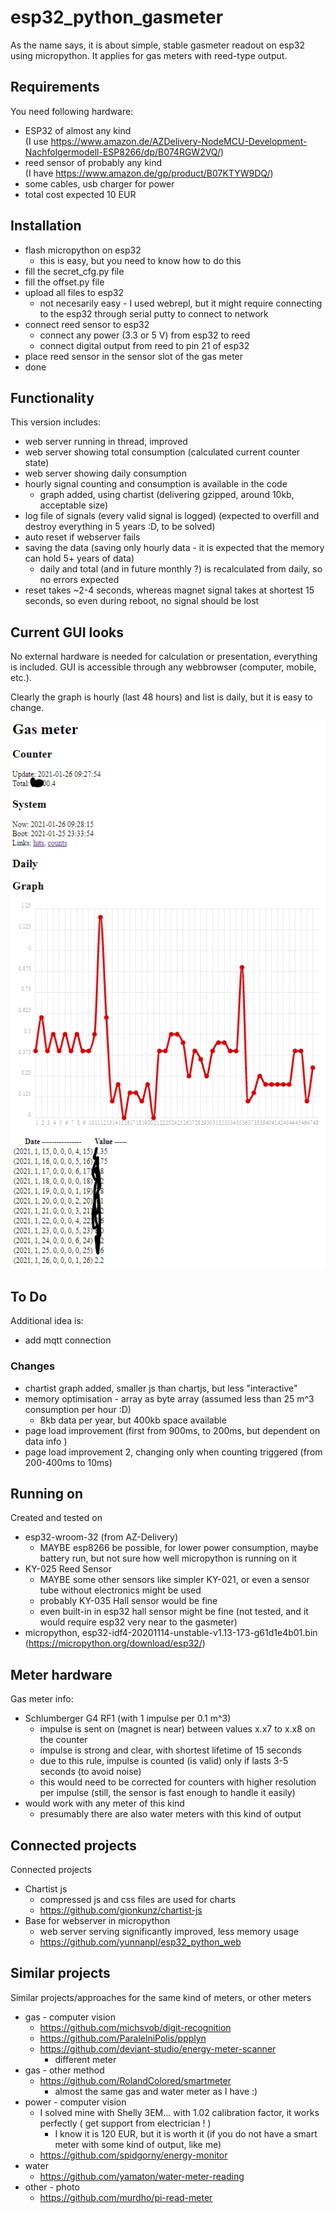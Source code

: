 # esp32_python_gasmeter

As the name says, it is about simple, stable gasmeter readout on esp32 using micropython. It applies for gas meters with reed-type output.

## Requirements

You need following hardware:

+ ESP32 of almost any kind<br/>(I use https://www.amazon.de/AZDelivery-NodeMCU-Development-Nachfolgermodell-ESP8266/dp/B074RGW2VQ/)
+ reed sensor of probably any kind<br/>(I have https://www.amazon.de/gp/product/B07KTYW9DQ/)
+ some cables, usb charger for power
+ total cost expected 10 EUR

## Installation

+ flash micropython on esp32
  + this is easy, but you need to know how to do this
+ fill the secret_cfg.py file
+ fill the offset.py file
+ upload all files to esp32
  + not necesarily easy - I used webrepl, but it might require connecting to the esp32 through serial putty to connect to network
+ connect reed sensor to esp32
  + connect any power (3.3 or 5 V) from esp32 to reed
  + connect digital output from reed to pin 21 of esp32
+ place reed sensor in the sensor slot of the gas meter
+ done

## Functionality

This version includes:

+ web server running in thread, improved
+ web server showing total consumption (calculated current counter state)
+ web server showing daily consumption
+ hourly signal counting and consumption is available in the code
  + graph added, using chartist (delivering gzipped, around 10kb, acceptable size)
+ log file of signals (every valid signal is logged) (expected to overfill and destroy everything in 5 years :D, to be solved)
+ auto reset if webserver fails
+ saving the data (saving only hourly data - it is expected that the memory can hold 5+ years of data)
  + daily and total (and in future monthly ?) is recalculated from daily, so no errors expected
+ reset takes ~2-4 seconds, whereas magnet signal takes at shortest 15 seconds, so even during reboot, no signal should be lost

## Current GUI looks

No external hardware is needed for calculation or presentation, everything is included.
GUI is accessible through any webbrowser (computer, mobile, etc.).

Clearly the graph is hourly (last 48 hours) and list is daily, but it is easy to change.

![Current GUI](docs/image.png)

## To Do

Additional idea is:

+ add mqtt connection

### Changes

+ chartist graph added, smaller js than chartjs, but less "interactive"
+ memory optimisation - array as byte array (assumed less than 25 m^3 consumption per hour :D)
  + 8kb data per year, but 400kb space available
+ page load improvement (first from 900ms, to 200ms, but dependent on data info )
+ page load improvement 2, changing only when counting triggered (from 200-400ms to 10ms)

## Running on

Created and tested on
+ esp32-wroom-32 (from AZ-Delivery)
  + MAYBE esp8266 be possible, for lower power consumption, maybe battery run, but not sure how well micropython is running on it
+ KY-025 Reed Sensor
  + MAYBE some other sensors like simpler KY-021, or even a sensor tube without electronics might be used
  + probably KY-035 Hall sensor would be fine
  + even built-in in esp32 hall sensor might be fine (not tested, and it would require esp32 very near to the gasmeter)
+ micropython, esp32-idf4-20201114-unstable-v1.13-173-g61d1e4b01.bin (https://micropython.org/download/esp32/)

## Meter hardware

Gas meter info:

+ Schlumberger G4 RF1 (with 1 impulse per 0.1 m^3)<br/>
  + impulse is sent on (magnet is near) between values x.x7 to x.x8 on the counter<br/>
  + impulse is strong and clear, with shortest lifetime of 15 seconds<br/>
  + due to this rule, impulse is counted (is valid) only if lasts 3-5 seconds (to avoid noise)<br/>
  + this would need to be corrected for counters with higher resolution per impulse (still, the sensor is fast enough to handle it easily)<br/>
+ would work with any meter of this kind
  + presumably there are also water meters with this kind of output

## Connected projects

Connected projects

+ Chartist js
  + compressed js and css files are used for charts
  + https://github.com/gionkunz/chartist-js
+ Base for webserver in micropython
  + web server serving significantly improved, less memory usage
  + https://github.com/yunnanpl/esp32_python_web


## Similar projects

Similar projects/approaches for the same kind of meters, or other meters

+ gas - computer vision
  + https://github.com/michsvob/digit-recognition
  + https://github.com/ParalelniPolis/ppplyn
  + https://github.com/deviant-studio/energy-meter-scanner
    + different meter
+ gas - other method
  + https://github.com/RolandColored/smartmeter
    + almost the same gas and water meter as I have :)
+ power - computer vision
  + I solved mine with Shelly 3EM... with 1.02 calibration factor, it works perfectly ( get support from electrician ! )
    + I know it is 120 EUR, but it is worth it (if you do not have a smart meter with some kind of output, like me)
  + https://github.com/spidgorny/energy-monitor
+ water
  + https://github.com/yamaton/water-meter-reading
+ other - photo
  + https://github.com/murdho/pi-read-meter
  
